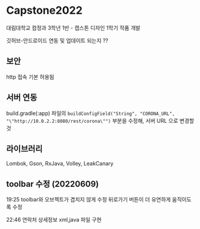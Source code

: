 # Capstone2022
대림대학교 컴정과 3학년 1반 - 캡스톤 디자인 1학기 작품 개발

깃허브-안드로이드 연동 및 업데이트 되는지 ??

## 보안
http 접속 기본 허용됨

## 서버 연동
build.gradle(:app) 파일의 `buildConfigField("String", "CORONA_URL", "\"http://10.0.2.2:8080/rest/corona\"")` 부분을 수정해, 서버 URL 으로 변경할 것

## 라이브러리
Lombok, Gson, RxJava, Volley, LeakCanary

## toolbar 수정 (20220609)
19:25
toolbar와 오브젝트가 겹치지 않게 수정
뒤로가기 버튼이 더 유연하게 움직이도록 수정

22:46
연락처 상세정보 xml,java 파일 구현
